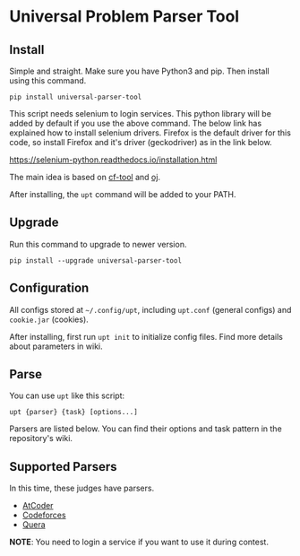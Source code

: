 # Universal Problem Parser Tool

## Install

Simple and straight. Make sure you have Python3 and pip. Then install using this command.

`pip install universal-parser-tool`

This script needs selenium to login services. This python library will be added by default if you use the above command. 
The below link has explained how to install selenium drivers.
Firefox is the default driver for this code, so install Firefox and it's driver (geckodriver) as in the link below.

https://selenium-python.readthedocs.io/installation.html

The main idea is based on [cf-tool](https://github.com/xalanq/cf-tool) and [oj](https://github.com/online-judge-tools/oj).

After installing, the `upt` command will be added to your PATH.

## Upgrade
Run this command to upgrade to newer version.

`pip install --upgrade universal-parser-tool`

## Configuration

All configs stored at `~/.config/upt`, including `upt.conf` (general configs) and `cookie.jar` (cookies).

After installing, first run `upt init` to initialize config files.
Find more details about parameters in wiki.

## Parse

You can use `upt` like this script:

`upt {parser} {task} [options...]`

Parsers are listed below. You can find their options and task pattern in the repository's wiki.

## Supported Parsers

In this time, these judges have parsers.

- [AtCoder](https://github.com/ParsaAlizadeh/universal-parser-tool/wiki/AtCoder)
- [Codeforces](https://github.com/ParsaAlizadeh/universal-parser-tool/wiki/Codeforces)
- [Quera](https://github.com/ParsaAlizadeh/universal-parser-tool/wiki/Quera)

**NOTE**: You need to login a service if you want to use it during contest.
